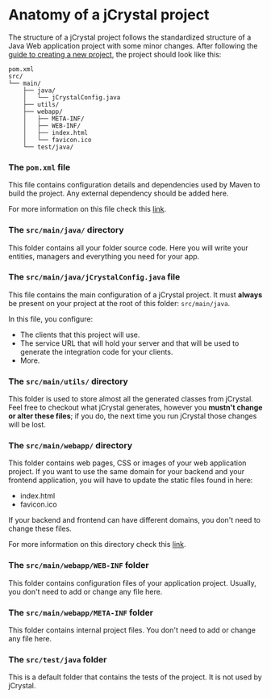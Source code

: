 # Anatomy of a jCrystal project

The structure of a jCrystal project follows the standardized structure of a Java Web application project with some minor changes. After following the [guide to creating a new project](creating_project.md), the project should look like this:

```
pom.xml
src/
└── main/
    ├── java/
    │   └── jCrystalConfig.java
    ├── utils/
    ├── webapp/
    │   ├── META-INF/
    │   ├── WEB-INF/
    │   ├── index.html
    │   └── favicon.ico
    └── test/java/ 
```


### The **`pom.xml`** file
This file contains configuration details and dependencies used by Maven to build the project. Any external dependency should be added here.

For more information on this file check this [link](https://maven.apache.org/guides/introduction/introduction-to-the-pom.html).

### The **`src/main/java/`** directory

This folder contains all your folder source code. Here you will write your entities, managers and everything you need for your app. 


### The **`src/main/java/jCrystalConfig.java`** file

This file contains the main configuration of a jCrystal project. It must **always** be present on your project at the root of this folder: `src/main/java`.
 
In this file, you configure:

- The clients that this project will use.
- The service URL that will hold your server and that will be used to generate the integration code for your clients.
- More.

### The **`src/main/utils/`** directory
This folder is used to store almost all the generated classes from jCrystal. Feel free to checkout what jCrystal generates, however you **mustn't change or alter these files**; if you do, the next time you run jCrystal those changes will be lost. 

### The **`src/main/webapp/`** directory

This folder contains web pages, CSS or images of your web application project. If you want to use the same domain for your backend and your frontend application, you will have to update the static files found in here:
- index.html
- favicon.ico

If your backend and frontend can have different domains, you don't need to change these files.

For more information on this directory check this [link](https://docs.oracle.com/javaee/7/index.html).

### The **`src/main/webapp/WEB-INF`** folder

This folder contains configuration files of your application project. Usually, you don't need to add or change any file here.

### The **`src/main/webapp/META-INF`** folder
This folder contains internal project files. You don't need to add or change any file here.

### The **`src/test/java`** folder
This is a default folder that contains the tests of the project. It is not used by jCrystal. 
